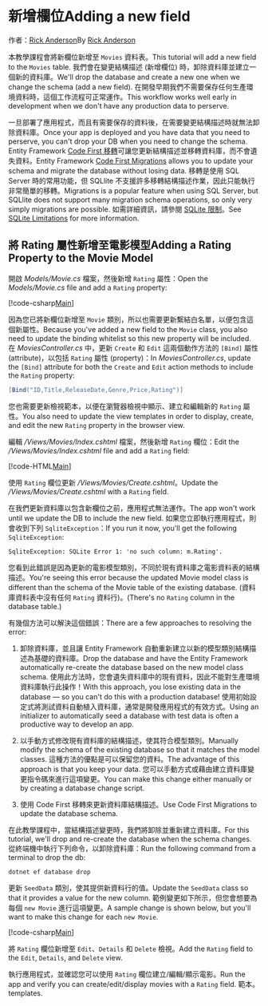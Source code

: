 # <a name="adding-a-new-field"></a><span data-ttu-id="4a462-101">新增欄位</span><span class="sxs-lookup"><span data-stu-id="4a462-101">Adding a new field</span></span>

<span data-ttu-id="4a462-102">作者：[Rick Anderson](https://twitter.com/RickAndMSFT)</span><span class="sxs-lookup"><span data-stu-id="4a462-102">By [Rick Anderson](https://twitter.com/RickAndMSFT)</span></span>

<span data-ttu-id="4a462-103">本教學課程會將新欄位新增至 `Movies` 資料表。</span><span class="sxs-lookup"><span data-stu-id="4a462-103">This tutorial will add a new field to the `Movies` table.</span></span> <span data-ttu-id="4a462-104">我們會在變更結構描述 (新增欄位) 時，卸除資料庫並建立一個新的資料庫。</span><span class="sxs-lookup"><span data-stu-id="4a462-104">We'll drop the database and create a new one when we change the schema (add a new field).</span></span> <span data-ttu-id="4a462-105">在開發早期我們不需要保存任何生產環境資料時，這個工作流程可正常運作。</span><span class="sxs-lookup"><span data-stu-id="4a462-105">This workflow works well early in development when we don't have any production data to perserve.</span></span>

<span data-ttu-id="4a462-106">一旦部署了應用程式，而且有需要保存的資料後，在需要變更結構描述時就無法卸除資料庫。</span><span class="sxs-lookup"><span data-stu-id="4a462-106">Once your app is deployed and you have data that you need to perserve, you can't drop your DB when you need to change the schema.</span></span> <span data-ttu-id="4a462-107">Entity Framework [Code First 移轉](https://docs.microsoft.com/ef/core/get-started/aspnetcore/new-db)可讓您更新結構描述並移轉資料庫，而不會遺失資料。</span><span class="sxs-lookup"><span data-stu-id="4a462-107">Entity Framework [Code First Migrations](https://docs.microsoft.com/ef/core/get-started/aspnetcore/new-db) allows you to update your schema and migrate the database without losing data.</span></span> <span data-ttu-id="4a462-108">移轉是使用 SQL Server 時的常用功能，但 SQLlite 不支援許多移轉結構描述作業，因此只能執行非常簡單的移轉。</span><span class="sxs-lookup"><span data-stu-id="4a462-108">Migrations is a popular feature when using SQL Server, but SQLlite does not support many migration schema operations, so only very simply migrations are possible.</span></span> <span data-ttu-id="4a462-109">如需詳細資訊，請參閱 [SQLite 限制](https://docs.microsoft.com/ef/core/providers/sqlite/limitations)。</span><span class="sxs-lookup"><span data-stu-id="4a462-109">See [SQLite Limitations](https://docs.microsoft.com/ef/core/providers/sqlite/limitations) for more information.</span></span>

## <a name="adding-a-rating-property-to-the-movie-model"></a><span data-ttu-id="4a462-110">將 Rating 屬性新增至電影模型</span><span class="sxs-lookup"><span data-stu-id="4a462-110">Adding a Rating Property to the Movie Model</span></span>

<span data-ttu-id="4a462-111">開啟 *Models/Movie.cs* 檔案，然後新增 `Rating` 屬性：</span><span class="sxs-lookup"><span data-stu-id="4a462-111">Open the *Models/Movie.cs* file and add a `Rating` property:</span></span>

[!code-csharp[Main](../../tutorials/first-mvc-app/start-mvc/sample/MvcMovie/Models/MovieDateRating.cs?highlight=11&range=7-18)]

<span data-ttu-id="4a462-112">因為您已將新欄位新增至 `Movie` 類別，所以也需要更新繫結白名單，以便包含這個新屬性。</span><span class="sxs-lookup"><span data-stu-id="4a462-112">Because you've added a new field to the `Movie` class, you also need to update the binding whitelist so this new property will be included.</span></span> <span data-ttu-id="4a462-113">在 *MoviesController.cs* 中，更新 `Create` 和 `Edit` 這兩個動作方法的 `[Bind]` 屬性 (attribute)，以包括 `Rating` 屬性 (property)：</span><span class="sxs-lookup"><span data-stu-id="4a462-113">In *MoviesController.cs*, update the `[Bind]` attribute for both the `Create` and `Edit` action methods to include the `Rating` property:</span></span>

```csharp
[Bind("ID,Title,ReleaseDate,Genre,Price,Rating")]
   ```

<span data-ttu-id="4a462-114">您也需要更新檢視範本，以便在瀏覽器檢視中顯示、建立和編輯新的 `Rating` 屬性。</span><span class="sxs-lookup"><span data-stu-id="4a462-114">You also need to update the view templates in order to display, create, and edit the new `Rating` property in the browser view.</span></span>

<span data-ttu-id="4a462-115">編輯 */Views/Movies/Index.cshtml* 檔案，然後新增 `Rating` 欄位：</span><span class="sxs-lookup"><span data-stu-id="4a462-115">Edit the */Views/Movies/Index.cshtml* file and add a `Rating` field:</span></span>

[!code-HTML[Main](../../tutorials/first-mvc-app/start-mvc/sample/MvcMovie/Views/Movies/IndexGenreRating.cshtml?highlight=17,39&range=24-64)]

<span data-ttu-id="4a462-116">使用 `Rating` 欄位更新 */Views/Movies/Create.cshtml*。</span><span class="sxs-lookup"><span data-stu-id="4a462-116">Update the */Views/Movies/Create.cshtml* with a `Rating` field.</span></span>

<span data-ttu-id="4a462-117">在我們更新資料庫以包含新欄位之前，應用程式無法運作。</span><span class="sxs-lookup"><span data-stu-id="4a462-117">The app won't work until we update the DB to include the new field.</span></span> <span data-ttu-id="4a462-118">如果您立即執行應用程式，則會收到下列 `SqliteException`：</span><span class="sxs-lookup"><span data-stu-id="4a462-118">If you run it now, you'll get the following `SqliteException`:</span></span>

```
SqliteException: SQLite Error 1: 'no such column: m.Rating'.
```

<span data-ttu-id="4a462-119">您看到此錯誤是因為更新的電影模型類別，不同於現有資料庫之電影資料表的結構描述。</span><span class="sxs-lookup"><span data-stu-id="4a462-119">You're seeing this error because the updated Movie model class is different than the schema of the Movie table of the existing database.</span></span> <span data-ttu-id="4a462-120">(資料庫資料表中沒有任何 `Rating` 資料行)。</span><span class="sxs-lookup"><span data-stu-id="4a462-120">(There's no `Rating` column in the database table.)</span></span>

<span data-ttu-id="4a462-121">有幾個方法可以解決這個錯誤：</span><span class="sxs-lookup"><span data-stu-id="4a462-121">There are a few approaches to resolving the error:</span></span>

1. <span data-ttu-id="4a462-122">卸除資料庫，並且讓 Entity Framework 自動重新建立以新的模型類別結構描述為基礎的資料庫。</span><span class="sxs-lookup"><span data-stu-id="4a462-122">Drop the database and have the Entity Framework automatically re-create the database based on the new model class schema.</span></span> <span data-ttu-id="4a462-123">使用此方法時，您會遺失資料庫中的現有資料，因此不能對生產環境資料庫執行此操作！</span><span class="sxs-lookup"><span data-stu-id="4a462-123">With this approach, you lose existing data in the database — so you can't do this with a production database!</span></span> <span data-ttu-id="4a462-124">使用初始設定式將測試資料自動植入資料庫，通常是開發應用程式的有效方式。</span><span class="sxs-lookup"><span data-stu-id="4a462-124">Using an initializer to automatically seed a database with test data is often a productive way to develop an app.</span></span>

2. <span data-ttu-id="4a462-125">以手動方式修改現有資料庫的結構描述，使其符合模型類別。</span><span class="sxs-lookup"><span data-stu-id="4a462-125">Manually modify the schema of the existing database so that it matches the model classes.</span></span> <span data-ttu-id="4a462-126">這種方法的優點是可以保留您的資料。</span><span class="sxs-lookup"><span data-stu-id="4a462-126">The advantage of this approach is that you keep your data.</span></span> <span data-ttu-id="4a462-127">您可以手動方式或藉由建立資料庫變更指令碼來進行這項變更。</span><span class="sxs-lookup"><span data-stu-id="4a462-127">You can make this change either manually or by creating a database change script.</span></span>

3. <span data-ttu-id="4a462-128">使用 Code First 移轉來更新資料庫結構描述。</span><span class="sxs-lookup"><span data-stu-id="4a462-128">Use Code First Migrations to update the database schema.</span></span>

<span data-ttu-id="4a462-129">在此教學課程中，當結構描述變更時，我們將卸除並重新建立資料庫。</span><span class="sxs-lookup"><span data-stu-id="4a462-129">For this tutorial, we'll drop and re-create the database when the schema changes.</span></span> <span data-ttu-id="4a462-130">從終端機中執行下列命令，以卸除資料庫：</span><span class="sxs-lookup"><span data-stu-id="4a462-130">Run the following command from a terminal to drop the db:</span></span>

`dotnet ef database drop`

<span data-ttu-id="4a462-131">更新 `SeedData` 類別，使其提供新資料行的值。</span><span class="sxs-lookup"><span data-stu-id="4a462-131">Update the `SeedData` class so that it provides a value for the new column.</span></span> <span data-ttu-id="4a462-132">範例變更如下所示，但您會想要為每個 `new Movie` 進行這項變更。</span><span class="sxs-lookup"><span data-stu-id="4a462-132">A sample change is shown below, but you'll want to make this change for each `new Movie`.</span></span>

[!code-csharp[Main](../../tutorials/first-mvc-app/start-mvc/sample/MvcMovie/Models/SeedDataRating.cs?name=snippet1&highlight=6)]

<span data-ttu-id="4a462-133">將 `Rating` 欄位新增至 `Edit`、`Details` 和 `Delete` 檢視。</span><span class="sxs-lookup"><span data-stu-id="4a462-133">Add the `Rating` field to the `Edit`, `Details`, and `Delete` view.</span></span>

<span data-ttu-id="4a462-134">執行應用程式，並確認您可以使用 `Rating` 欄位建立/編輯/顯示電影。</span><span class="sxs-lookup"><span data-stu-id="4a462-134">Run the app and verify you can create/edit/display movies with a `Rating` field.</span></span> <span data-ttu-id="4a462-135">範本。</span><span class="sxs-lookup"><span data-stu-id="4a462-135">templates.</span></span>
